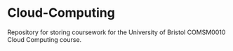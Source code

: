 # Cloud-Computing
Repository for storing coursework for the University of Bristol COMSM0010 Cloud Computing course.
